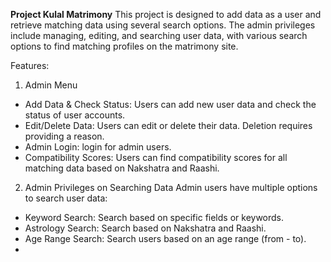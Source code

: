 **Project Kulal Matrimony**
This project is designed to add data as a user and retrieve matching data using several search options. 
The admin privileges include managing, editing, and searching user data, with various search options to find matching profiles on the matrimony site.

Features:

1. Admin Menu
 - Add Data & Check Status: Users can add new user data and check the status of user accounts.
 - Edit/Delete Data: Users can edit or delete their data. Deletion requires providing a reason.
 - Admin Login: login for admin users.
 - Compatibility Scores: Users can find compatibility scores for all matching data based on Nakshatra and Raashi.
   
2. Admin Privileges on Searching Data
  Admin users have multiple options to search user data:
  - Keyword Search: Search based on specific fields or keywords.
  - Astrology Search: Search based on Nakshatra and Raashi.
  - Age Range Search: Search users based on an age range (from - to).
  - 
